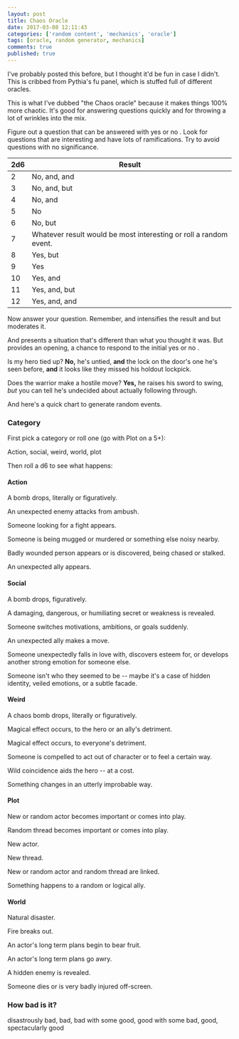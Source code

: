 ```yaml
---
layout: post
title: Chaos Oracle
date: 2017-03-08 12:11:43
categories: ['random content', 'mechanics', 'oracle']
tags: [oracle, random generator, mechanics]
comments: true
published: true
---
```


I've probably posted this before, but I thought it'd be fun in case I didn't. This is cribbed from Pythia's fu panel, which is stuffed full of different oracles.

This is what I've dubbed "the Chaos oracle" because it makes things 100% more chaotic. It's good for answering questions quickly and for throwing a lot of wrinkles into the mix.

<!--more-->

Figure out a question that can be answered with yes or no . Look for questions that are interesting and have lots of ramifications. Try to avoid questions with no significance.

| 2d6 | Result |
| --- | ----- |
2 | No, and, and
3 | No, and, but
4 | No, and
5 | No
6 | No, but
7 | Whatever result would be most interesting or roll a random event.
8 | Yes, but
9 | Yes
10 | Yes, and
11 | Yes, and, but
12 | Yes, and, and

Now answer your question. Remember, and intensifies the result and but moderates it.

 And presents a situation that's different than what you thought it was. But provides an opening, a chance to respond to the initial yes or no .

Is my hero tied up? **No,** he's untied, **and** the lock on the door's one he's seen before, **and** it looks like they missed his holdout lockpick.

Does the warrior make a hostile move? **Yes,** he raises his sword to swing, *but* you can tell he's undecided about actually following through.

And here's a quick chart to generate random events.

### Category

First pick a category or roll one (go with Plot on a 5+):

Action, social, weird, world, plot

Then roll a d6 to see what happens:

#### Action

 A bomb drops, literally or figuratively.

 An unexpected enemy attacks from ambush.

 Someone looking for a fight appears.

 Someone is being mugged or murdered or something else noisy nearby.

 Badly wounded person appears or is discovered, being chased or stalked.

 An unexpected ally appears.

#### Social

 A bomb drops, figuratively.

 A damaging, dangerous, or humiliating secret or weakness is revealed.

Someone switches motivations, ambitions, or goals suddenly.

 An unexpected ally makes a move.

 Someone unexpectedly falls in love with, discovers esteem for, or develops another strong emotion for someone else.

 Someone isn't who they seemed to be -- maybe it's a case of hidden identity, veiled emotions, or a subtle facade.

#### Weird

 A chaos bomb drops, literally or figuratively.

 Magical effect occurs, to the hero or an ally's detriment.

 Magical effect occurs, to everyone's detriment.

 Someone is compelled to act out of character or to feel a certain way.

 Wild coincidence aids the hero -- at a cost.

 Something changes in an utterly improbable way.

#### Plot

 New or random actor becomes important or comes into play.

 Random thread becomes important or comes into play.

 New actor.

 New thread.

 New or random actor and random thread are linked.

 Something happens to a random or logical ally.

#### World

 Natural disaster.

 Fire breaks out.

 An actor's long term plans begin to bear fruit.

 An actor's long term plans go awry.

 A hidden enemy is revealed.

 Someone dies or is very badly injured off-screen.

### How bad is it?

disastrously bad, bad, bad with some good, good with some bad, good, spectacularly good
